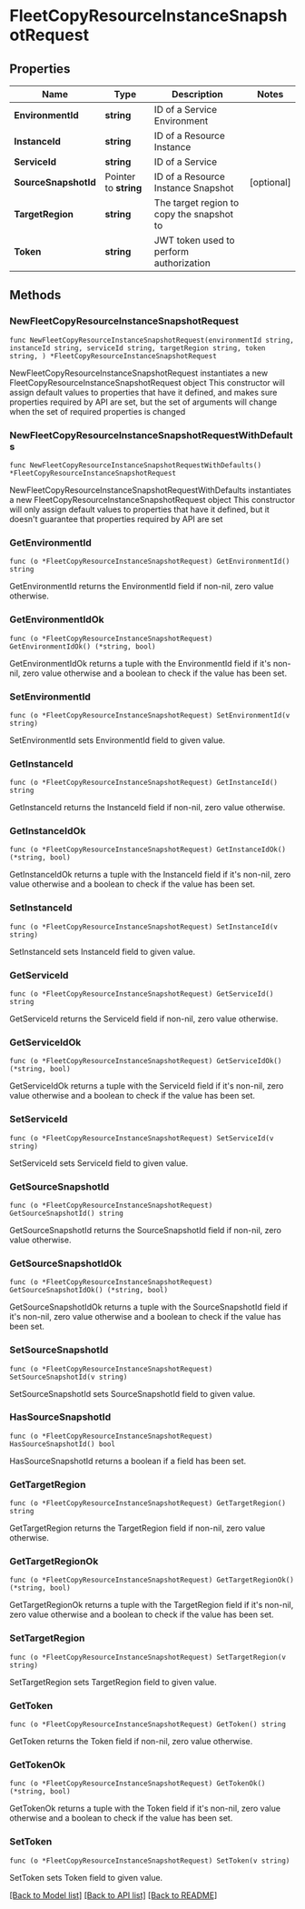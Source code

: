 # FleetCopyResourceInstanceSnapshotRequest

## Properties

Name | Type | Description | Notes
------------ | ------------- | ------------- | -------------
**EnvironmentId** | **string** | ID of a Service Environment | 
**InstanceId** | **string** | ID of a Resource Instance | 
**ServiceId** | **string** | ID of a Service | 
**SourceSnapshotId** | Pointer to **string** | ID of a Resource Instance Snapshot | [optional] 
**TargetRegion** | **string** | The target region to copy the snapshot to | 
**Token** | **string** | JWT token used to perform authorization | 

## Methods

### NewFleetCopyResourceInstanceSnapshotRequest

`func NewFleetCopyResourceInstanceSnapshotRequest(environmentId string, instanceId string, serviceId string, targetRegion string, token string, ) *FleetCopyResourceInstanceSnapshotRequest`

NewFleetCopyResourceInstanceSnapshotRequest instantiates a new FleetCopyResourceInstanceSnapshotRequest object
This constructor will assign default values to properties that have it defined,
and makes sure properties required by API are set, but the set of arguments
will change when the set of required properties is changed

### NewFleetCopyResourceInstanceSnapshotRequestWithDefaults

`func NewFleetCopyResourceInstanceSnapshotRequestWithDefaults() *FleetCopyResourceInstanceSnapshotRequest`

NewFleetCopyResourceInstanceSnapshotRequestWithDefaults instantiates a new FleetCopyResourceInstanceSnapshotRequest object
This constructor will only assign default values to properties that have it defined,
but it doesn't guarantee that properties required by API are set

### GetEnvironmentId

`func (o *FleetCopyResourceInstanceSnapshotRequest) GetEnvironmentId() string`

GetEnvironmentId returns the EnvironmentId field if non-nil, zero value otherwise.

### GetEnvironmentIdOk

`func (o *FleetCopyResourceInstanceSnapshotRequest) GetEnvironmentIdOk() (*string, bool)`

GetEnvironmentIdOk returns a tuple with the EnvironmentId field if it's non-nil, zero value otherwise
and a boolean to check if the value has been set.

### SetEnvironmentId

`func (o *FleetCopyResourceInstanceSnapshotRequest) SetEnvironmentId(v string)`

SetEnvironmentId sets EnvironmentId field to given value.


### GetInstanceId

`func (o *FleetCopyResourceInstanceSnapshotRequest) GetInstanceId() string`

GetInstanceId returns the InstanceId field if non-nil, zero value otherwise.

### GetInstanceIdOk

`func (o *FleetCopyResourceInstanceSnapshotRequest) GetInstanceIdOk() (*string, bool)`

GetInstanceIdOk returns a tuple with the InstanceId field if it's non-nil, zero value otherwise
and a boolean to check if the value has been set.

### SetInstanceId

`func (o *FleetCopyResourceInstanceSnapshotRequest) SetInstanceId(v string)`

SetInstanceId sets InstanceId field to given value.


### GetServiceId

`func (o *FleetCopyResourceInstanceSnapshotRequest) GetServiceId() string`

GetServiceId returns the ServiceId field if non-nil, zero value otherwise.

### GetServiceIdOk

`func (o *FleetCopyResourceInstanceSnapshotRequest) GetServiceIdOk() (*string, bool)`

GetServiceIdOk returns a tuple with the ServiceId field if it's non-nil, zero value otherwise
and a boolean to check if the value has been set.

### SetServiceId

`func (o *FleetCopyResourceInstanceSnapshotRequest) SetServiceId(v string)`

SetServiceId sets ServiceId field to given value.


### GetSourceSnapshotId

`func (o *FleetCopyResourceInstanceSnapshotRequest) GetSourceSnapshotId() string`

GetSourceSnapshotId returns the SourceSnapshotId field if non-nil, zero value otherwise.

### GetSourceSnapshotIdOk

`func (o *FleetCopyResourceInstanceSnapshotRequest) GetSourceSnapshotIdOk() (*string, bool)`

GetSourceSnapshotIdOk returns a tuple with the SourceSnapshotId field if it's non-nil, zero value otherwise
and a boolean to check if the value has been set.

### SetSourceSnapshotId

`func (o *FleetCopyResourceInstanceSnapshotRequest) SetSourceSnapshotId(v string)`

SetSourceSnapshotId sets SourceSnapshotId field to given value.

### HasSourceSnapshotId

`func (o *FleetCopyResourceInstanceSnapshotRequest) HasSourceSnapshotId() bool`

HasSourceSnapshotId returns a boolean if a field has been set.

### GetTargetRegion

`func (o *FleetCopyResourceInstanceSnapshotRequest) GetTargetRegion() string`

GetTargetRegion returns the TargetRegion field if non-nil, zero value otherwise.

### GetTargetRegionOk

`func (o *FleetCopyResourceInstanceSnapshotRequest) GetTargetRegionOk() (*string, bool)`

GetTargetRegionOk returns a tuple with the TargetRegion field if it's non-nil, zero value otherwise
and a boolean to check if the value has been set.

### SetTargetRegion

`func (o *FleetCopyResourceInstanceSnapshotRequest) SetTargetRegion(v string)`

SetTargetRegion sets TargetRegion field to given value.


### GetToken

`func (o *FleetCopyResourceInstanceSnapshotRequest) GetToken() string`

GetToken returns the Token field if non-nil, zero value otherwise.

### GetTokenOk

`func (o *FleetCopyResourceInstanceSnapshotRequest) GetTokenOk() (*string, bool)`

GetTokenOk returns a tuple with the Token field if it's non-nil, zero value otherwise
and a boolean to check if the value has been set.

### SetToken

`func (o *FleetCopyResourceInstanceSnapshotRequest) SetToken(v string)`

SetToken sets Token field to given value.



[[Back to Model list]](../README.md#documentation-for-models) [[Back to API list]](../README.md#documentation-for-api-endpoints) [[Back to README]](../README.md)


